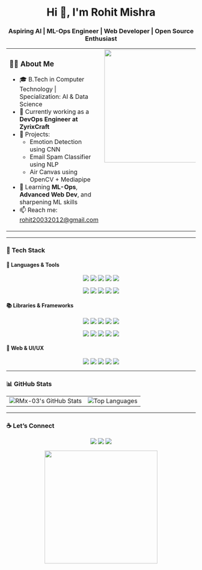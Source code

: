 <h1 align="center">Hi 👋, I'm Rohit Mishra</h1>
<h3 align="center">Aspiring AI | ML-Ops Engineer | Web Developer | Open Source Enthusiast</h3>

<table>
  <tr>
    <td valign="top" width="60%">

### 👨‍💻 About Me

- 🎓 B.Tech in Computer Technology | Specialization: AI & Data Science  
- 🔧 Currently working as a **DevOps Engineer at ZyrixCraft**  
- 🚀 Projects:
  - Emotion Detection using CNN  
  - Email Spam Classifier using NLP  
  - Air Canvas using OpenCV + Mediapipe  
- 🌱 Learning **ML-Ops**, **Advanced Web Dev**, and sharpening ML skills  
- 📫 Reach me: [rohit20032012@gmail.com](mailto:rohit20032012@gmail.com)

</td>
<td valign="top" align="center">
  <img src="https://raw.githubusercontent.com/abhisheknaiidu/abhisheknaiidu/master/code.gif" width="300"/>
</td>
</tr>
</table>

---

### 🚀 Tech Stack

#### 🧠 Languages & Tools
<p align="center">
  <img src="https://img.shields.io/badge/-Python-05122A?style=flat&logo=python"/>
  <img src="https://img.shields.io/badge/-C++-05122A?style=flat&logo=c%2B%2B&logoColor=blue"/>
  <img src="https://img.shields.io/badge/-Dart-05122A?style=flat&logo=dart"/>
  <img src="https://img.shields.io/badge/-R-05122A?style=flat&logo=r"/>
  <img src="https://img.shields.io/badge/-SQL-05122A?style=flat&logo=postgresql"/>
</p>
<p align="center">
  <img src="https://img.shields.io/badge/-HTML5-05122A?style=flat&logo=html5"/>
  <img src="https://img.shields.io/badge/-CSS3-05122A?style=flat&logo=css3&logoColor=1572B6"/>
  <img src="https://img.shields.io/badge/-JavaScript-05122A?style=flat&logo=javascript"/>
  <img src="https://img.shields.io/badge/-Git-05122A?style=flat&logo=git"/>
  <img src="https://img.shields.io/badge/-GitHub-05122A?style=flat&logo=github"/>
</p>

#### 📚 Libraries & Frameworks
<p align="center">
  <img src="https://img.shields.io/badge/-TensorFlow-05122A?style=flat&logo=tensorflow"/>
  <img src="https://img.shields.io/badge/-Keras-05122A?style=flat&logo=keras"/>
  <img src="https://img.shields.io/badge/-Scikit%20Learn-05122A?style=flat&logo=scikit-learn"/>
  <img src="https://img.shields.io/badge/-OpenCV-05122A?style=flat&logo=opencv"/>
  <img src="https://img.shields.io/badge/-NLTK-05122A?style=flat&logo=nltk"/>
</p>
<p align="center">
  <img src="https://img.shields.io/badge/-NumPy-05122A?style=flat&logo=numpy"/>
  <img src="https://img.shields.io/badge/-Pandas-05122A?style=flat&logo=pandas"/>
  <img src="https://img.shields.io/badge/-Flask-05122A?style=flat&logo=flask"/>
  <img src="https://img.shields.io/badge/-Flutter-05122A?style=flat&logo=flutter"/>
  <img src="https://img.shields.io/badge/-PostgreSQL-05122A?style=flat&logo=postgresql"/>
</p>

#### 🎨 Web & UI/UX
<p align="center">
  <img src="https://img.shields.io/badge/-React-05122A?style=flat&logo=react"/>
  <img src="https://img.shields.io/badge/-Tailwind%20CSS-05122A?style=flat&logo=tailwind-css"/>
  <img src="https://img.shields.io/badge/-Figma-05122A?style=flat&logo=figma"/>
  <img src="https://img.shields.io/badge/-VS%20Code-05122A?style=flat&logo=visual-studio-code"/>
  <img src="https://img.shields.io/badge/-Looker%20Studio-05122A?style=flat"/>
</p>

---

### 📊 GitHub Stats

<table>
  <tr>
    <td align="center">
      <img src="https://github-readme-stats.vercel.app/api?username=RMx-03&show_icons=true&theme=tokyonight&hide_border=true" alt="RMx-03's GitHub Stats"/>
    </td>
    <td align="center">
      <img src="https://github-readme-stats.vercel.app/api/top-langs/?username=RMx-03&layout=compact&theme=tokyonight&hide_border=true" alt="Top Languages"/>
    </td>
  </tr>
</table>

---

### ☕ Let’s Connect

<p align="center">
  <a href="https://www.linkedin.com/in/rohitmishra03/"><img src="https://img.shields.io/badge/-LinkedIn-05122A?style=flat&logo=linkedin" /></a>
  <a href="mailto:rohit20032012@gmail.com"><img src="https://img.shields.io/badge/-Email-05122A?style=flat&logo=gmail" /></a>
  <a href="https://github.com/RMx-03"><img src="https://img.shields.io/badge/-GitHub-05122A?style=flat&logo=github" /></a>
</p>

<p align="center">
  <img src="https://raw.githubusercontent.com/saadeghi/saadeghi/master/dino.gif" width="300"/>
</p>
